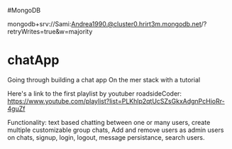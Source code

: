#MongoDB

mongodb+srv://Sami:Andrea1990.@cluster0.hrirt3m.mongodb.net/?retryWrites=true&w=majority

# chatApp

Going through building a chat app On the mer stack with a tutorial

Here's a link to the first playlist by youtuber roadsideCoder:
https://www.youtube.com/playlist?list=PLKhlp2qtUcSZsGkxAdgnPcHioRr-4guZf

Functionality:
text based chatting between one or many users,
create multiple customizable group chats,
Add and remove users as admin users on chats,
signup,
login,
logout,
message persistance,
search users.
